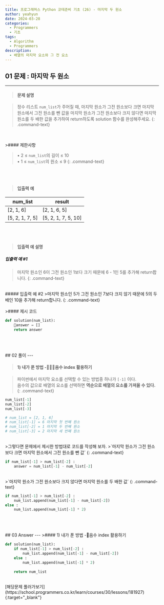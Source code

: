 ```yaml
---
title: 프로그래머스 Python 코테준비 기초 (26) - 마지막 두 원소
author: yeahyun
date: 2024-03-28
categories:
  - Programmers
  - 기초
tags:
  - Algorithm
  - Programmers
description:
  - 배열의 마지막 요소와 그 전 요소
---
```

## 01 문제 : 마지막 두 원소

---
>#### 문제 설명

>정수 리스트 `num_list`가 주어질 때, 마지막 원소가 그전 원소보다 크면 마지막 원소에서 그전 원소를 뺀 값을 마지막 원소가 그전 원소보다 크지 않다면 마지막 원소를 두 배한 값을 추가하여 return하도록 solution 함수를 완성해주세요.
{: .command-text}

<BR>
<BR>
>#### 제한사항

>• 2 ≤ `num_list`의 길이 ≤ 10  
>• 1 ≤ `num_list`의 원소 ≤ 9
{: .command-text}
<BR>
<BR>

>#### 입출력 예

| num_list        | result              |
| --------------- | ------------------- |
| [2, 1, 6]       | [2, 1, 6, 5]        |
| [5, 2, 1, 7, 5] | [5, 2, 1, 7, 5, 10] |

<BR>
<BR>

>#### 입출력 예 설명

##### 입출력 예 #1
>마지막 원소인 6이 그전 원소인 1보다 크기 때문에 6 - 1인 5를 추가해 return합니다.
{: .command-text}
<br>
##### 입출력 예 #2
>마지막 원소인 5가 그전 원소인 7보다 크지 않기 때문에 5의 두 배인 10을 추가해 return합니다.
{: .command-text}

<br>

<BR>
>#### 제시 코드

```python
def solution(num_list):
	answer = []
	return answer
```

<br>
<br>
<BR>
## 02 풀이 
---

>#### 1) 내가 푼 방법 -음수 index 활용하기

>파이썬에서 마지막 요소를 선택할 수 있는 방법중 하나가 `[-1]` 이다.  
>음수의 값으로 배열의 요소를 선택하면 **역순으로 배열의 요소를 가져올 수 있다.**
{: .command-text}

```python
num_list[-1]
num_list[-2]
num_list[-3]

# num_list = [2, 1, 6]
# num_list[-1] = 6 마지막 첫 번째 원소
# num_list[-2] = 1 마지막 두 번째 원소
# num_list[-3] = 2 마지막 세 번째 원소
```
<br>
>그렇다면 문제에서 제시한 방법대로 코드를 작성해 보자.  
>`마지막 원소가 그전 원소보다 크면 마지막 원소에서 그전 원소를 뺀 값`
{: .command-text}

```python
if num_list[-1] > num_list[-2] : 
	answer = num_list[-1] - num_list[-2]
```

<br>
>`마지막 원소가 그전 원소보다 크지 않다면 마지막 원소를 두 배한 값`
{: .command-text}

```python
if num_list[-1] > num_list[-2] : 
	num_list.append(num_list[-1] - num_list[-2])
else :
	num_list.append(num_list[-1] * 2)
```

<br>
<br>

<br>
## 03 Answer
---
>#### 1) 내가 푼 방법 -음수 index 활용하기

```python
def solution(num_list):
    if num_list[-1] > num_list[-2] : 
		num_list.append(num_list[-1] - num_list[-2])
	else :
		num_list.append(num_list[-1] * 2)
		
	return num_list
```
<br>
[해당문제 풀러가보기](https://school.programmers.co.kr/learn/courses/30/lessons/181927){:target="_blank"}